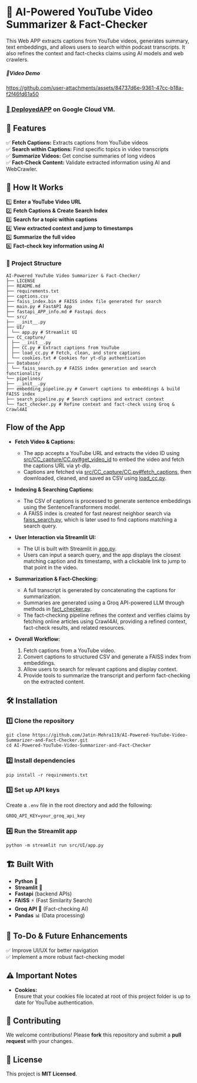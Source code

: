 # 🎥 AI-Powered YouTube Video Summarizer & Fact-Checker

This Web APP extracts captions from YouTube videos, generates summary, text embeddings, and allows users to search within podcast transcripts. It also refines the context and fact-checks claims using AI models and web crawlers.
##### 🎥Video Demo 
https://github.com/user-attachments/assets/84737d6e-9361-47cc-b18a-f2f46fd61a50

### [🚀 DeployedAPP](http://104.154.234.190:8501/) on Google Cloud VM.
## 🚀 **Features**





✅ **Fetch Captions:** Extracts captions from YouTube videos  
✅ **Search within Captions:** Find specific topics in video transcripts  
✅ **Summarize Videos:** Get concise summaries of long videos  
✅ **Fact-Check Content:** Validate extracted information using AI and WebCrawler.

## 🎯 **How It Works**

1️⃣ **Enter a YouTube Video URL**  
2️⃣ **Fetch Captions & Create Search Index**  
3️⃣ **Search for a topic within captions**  
4️⃣ **View extracted context and jump to timestamps**  
5️⃣ **Summarize the full video**  
6️⃣ **Fact-check key information using AI**

### 📂 **Project Structure**
```
AI-Powered YouTube Video Summarizer & Fact-Checker/
├── LICENSE
├── README.md
├── requirements.txt
├── captions.csv
├── faiss_index.bin # FAISS index file generated for search
├── main.py # FastAPI App 
├── fastapi_APP_info.md # Fastapi docs
└── src/
├── __init__.py
├── UI/
│ └── app.py # Streamlit UI
├── CC_capture/
│ ├── __init__.py
│ ├── CC.py # Extract captions from YouTube
│ ├── load_cc.py # Fetch, clean, and store captions
│ └── cookies.txt # Cookies for yt-dlp authentication
├── Database/
│ └── faiss_search.py # FAISS index generation and search functionality
└── pipelines/
├── __init__.py
├── embedding_pipeline.py # Convert captions to embeddings & build FAISS index
├── search_pipeline.py # Search captions and extract context
└── fact_checker.py # Refine context and fact-check using Groq & Crawl4AI
```
## Flow of the App


-   **Fetch Video & Captions:**
    
    -   The app accepts a YouTube URL and extracts the video ID using  [src/CC_capture/CC.py#get_video_id](src/CC_capture/CC.py)  to embed the video and fetch the captions URL via yt-dlp.
    -   Captions are fetched via  [src/CC_capture/CC.py#fetch_captions](src/CC_capture/CC.py), then downloaded, cleaned, and saved as CSV using  [load_cc.py](src/CC_capture/load_cc.py).
-   **Indexing & Searching Captions:**
    
    -   The CSV of captions is processed to generate sentence embeddings using the SentenceTransformers model.
    -   A FAISS index is created for fast nearest neighbor search via  [faiss_search.py](src/Database/faiss_search.py), which is later used to find captions matching a search query.
-   **User Interaction via Streamlit UI:**
    
    -   The UI is built with Streamlit in  [app.py](src/UI/app.py).
    -   Users can input a search query, and the app displays the closest matching caption and its timestamp, with a clickable link to jump to that point in the video.
-   **Summarization & Fact-Checking:**
    
    -   A full transcript is generated by concatenating the captions for summarization.
    -   Summaries are generated using a Groq API-powered LLM through methods in  [fact_checker.py](src/pipelines/fact_checker.py).
    -   The fact-checking pipeline refines the context and verifies claims by fetching online articles using Crawl4AI, providing a refined context, fact-check results, and related resources.
-   **Overall Workflow:**
    
    1.  Fetch captions from a YouTube video.
    2.  Convert captions to structured CSV and generate a FAISS index from embeddings.
    3.  Allow users to search for relevant captions and display context.
    4.  Provide tools to summarize the transcript and perform fact-checking on the extracted content.

## 🛠️ **Installation**

### **1️⃣ Clone the repository**

```
git clone https://github.com/Jatin-Mehra119/AI-Powered-YouTube-Video-Summarizer-and-Fact-Checker.git
cd AI-Powered-YouTube-Video-Summarizer-and-Fact-Checker
```
### **2️⃣ Install dependencies**

```
pip install -r requirements.txt
```

### **3️⃣ Set up API keys**

Create a `.env` file in the root directory and add the following:

```
GROQ_API_KEY=your_groq_api_key
```

### **4️⃣ Run the Streamlit app**
```
python -m streamlit run src/UI/app.py
```

## 🏗️ **Built With**

-   **Python** 🐍
-   **Streamlit** 🎨
- **Fastapi** (backend APIs)
-   **FAISS** ⚡ (Fast Similarity Search)
-   **Groq API** 🤖 (Fact-checking AI)
-   **Pandas** 📊 (Data processing)

## 📌 **To-Do & Future Enhancements**

✅ Improve UI/UX for better navigation    
✅ Implement a more robust fact-checking model


## ⚠️ Important Notes

-   **Cookies:**  
    Ensure that your cookies file located at root of this project folder is up to date for YouTube authentication.

## 🤝 **Contributing**

We welcome contributions! Please **fork** this repository and submit a **pull request** with your changes.

## 📝 **License**

This project is **MIT Licensed**.
   
